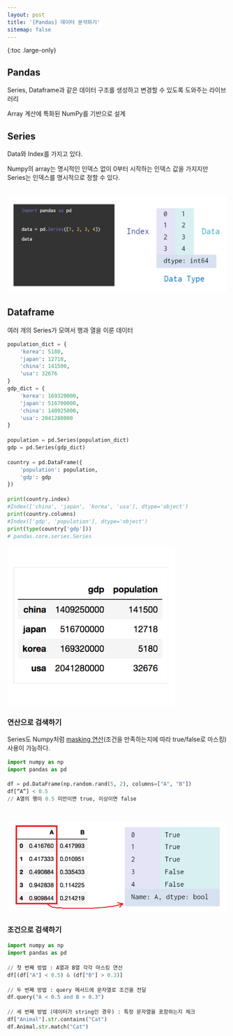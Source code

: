 ```yaml
---
layout: post
title: '[Pandas] 데이터 분석하기'
sitemap: false
---
```


{:toc .large-only}

## Pandas

Series, Dataframe과 같은 데이터 구조를 생성하고 변경할 수 있도록 도와주는 라이브러리

Array 계산에 특화된 NumPy를 기반으로 설계

## Series

Data와 Index를 가지고 있다.

Numpy의 array는 명시적인 인덱스 없이 0부터 시작하는 인덱스 값을 가지지만 Series는 인덱스를 명시적으로 정할 수 있다.

<img src="/assets/img/blog/2022-08-25-pandas_01.png" style="margin-top:20px;">

## Dataframe

여러 개의 Series가 모여서 행과 열을 이룬 데이터

```py
population_dict = {
    'korea': 5180,
    'japan': 12718,
    'china': 141500,
    'usa': 32676
}
gdp_dict = {
    'korea': 169320000,
    'japan': 516700000,
    'china': 140925000,
    'usa': 2041280000
}

population = pd.Series(population_dict)
gdp = pd.Series(gdp_dict)

country = pd.DataFrame({
    'population': population,
    'gdp': gdp
})

print(country.index)
#Index(['china', 'japan', 'korea', 'usa'], dtype='object')
print(country.columns)
#Index(['gdp', 'population'], dtype='object')
print(type(country['gdp']))
# pandas.core.series.Series
```

<img src="/assets/img/blog/2022-08-25-pandas_02.png">

### 연산으로 검색하기

Series도 Numpy처럼 <u>masking 연산</u>(조건을 만족하는지에 따라 true/false로 마스킹) 사용이 가능하다.

```py
import numpy as np
import pandas as pd

df = pd.DataFrame(np.random.rand(5, 2), columns=["A", "B"])
df[“A”] < 0.5
// A열의 행이 0.5 미만이면 true, 이상이면 false
```

<img src="/assets/img/blog/2022-08-25-pandas_03.png" style="margin-top:30px;">

### 조건으로 검색하기

```py
import numpy as np
import pandas as pd

// 첫 번째 방법 : A열과 B열 각각 마스킹 연산
df[(df["A"] < 0.5) & (df["B"] > 0.3)]

// 두 번째 방법 : query 메서드에 문자열로 조건을 전달
df.query("A < 0.5 and B > 0.3")

// 세 번째 방법 (데이터가 string인 경우) : 특정 문자열을 포함하는지 체크
df["Animal"].str.contains("Cat")
df.Animal.str.match("Cat")
```
